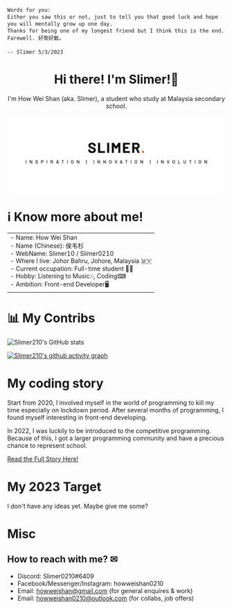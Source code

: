 ```
Words for you:
Either you saw this or not, just to tell you that good luck and hope you will mentally grow up one day.
Thanks for being one of my longest friend but I think this is the end.
Farewell. 好聚好散。

-- Slimer 5/3/2023
```

<h1 align="center">Hi there! I'm Slimer!👋</h1>

<p align="center">I'm How Wei Shan (aka. Slimer), a student who study at Malaysia secondary school.<p>

![Banner](./banner_main.png/)

# ℹ Know more about me!

<table border="0" align="center">
 <tr>
    <td>
    <div>
      - Name: How Wei Shan <br />
      - Name (Chinese): 侯韦杉 <br />
      - WebName: Slimer10 / Slimer0210 <br />
      - Where I live: Johor Bahru, Johore, Malaysia 🇲🇾 <br />
      - Current occupation: Full-time student 👨‍🎓 <br />
      - Hobby: Listening to Music🎶, Coding⌨ <br />
      - Ambition: Front-end Developer🖥 <br />
     </div>
     </td>
 </tr>
</table>




# 📊 My Contribs

![Slimer210's GitHub stats](https://github-readme-stats.vercel.app/api?username=Slimer210&show_icons=true&theme=swift)

[![Slimer210's github activity graph](https://activity-graph.herokuapp.com/graph?username=Slimer210&bg_color=1a1200&color=ffb300&line=ffb700&point=ffcc00&area=true&hide_border=true)](https://github.com/ashutosh00710/github-readme-activity-graph)

# My coding story

Start from 2020, I involved myself in the world of programming to kill my time especially on lockdown period. After several months of programming, I found myself interesting in front-end developing.

In 2022, I was luckily to be introduced to the competitive programming. Because of this, I got a larger programming community and have a precious chance to represent school.

[Read the Full Story Here!](https://github.com/Slimer210/shitposting/blob/main/coding%20stories/My%20Coding%20Journey.md)

# My 2023 Target

I don't have any ideas yet. Maybe give me some?

# Misc

## How to reach with me? ✉

- Discord: Slimer0210#6409
- Facebook/Messenger/Instagram: howweishan0210
- Email: howweishan@gmail.com (for general enquires & work)
- Email: howweishan0210@outlook.com (for collabs, job offers)

